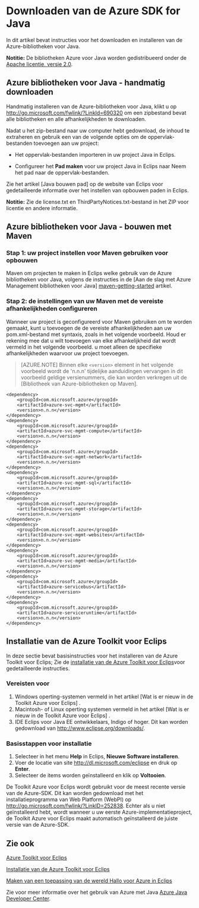 <properties 
    pageTitle="Downloaden van de Azure SDK for Java" 
    description="Informatie over het downloaden van de Azure SDK for Java, met steekproef-code die zijn opgegeven voor Maven projecten en eenvoudige installatiestappen voor de Tookit Azure voor Eclips." 
    services="" 
    documentationCenter="java" 
    authors="rmcmurray" 
    manager="wpickett" 
    editor=""/>

<tags 
    ms.service="multiple" 
    ms.workload="na" 
    ms.tgt_pltfrm="multiple" 
    ms.devlang="Java" 
    ms.topic="article" 
    ms.date="08/11/2016" 
    ms.author="robmcm"/>

# <a name="download-the-azure-sdk-for-java"></a>Downloaden van de Azure SDK for Java

In dit artikel bevat instructies voor het downloaden en installeren van de Azure-bibliotheken voor Java.

**Notitie:** De bibliotheken Azure voor Java worden gedistribueerd onder de [Apache licentie, versie 2.0][license].

## <a name="azure-libraries-for-java---manual-download"></a>Azure bibliotheken voor Java - handmatig downloaden

Handmatig installeren van de Azure-bibliotheken voor Java, klikt u op <http://go.microsoft.com/fwlink/?LinkId=690320> om een zipbestand bevat alle bibliotheken en alle afhankelijkheden te downloaden.

Nadat u het zip-bestand naar uw computer hebt gedownload, de inhoud te extraheren en gebruik een van de volgende opties om de oppervlak-bestanden toevoegen aan uw project:

* Het oppervlak-bestanden importeren in uw project Java in Eclips.

* Configureer het **Pad maken** voor uw project Java in Eclips naar Neem het pad naar de oppervlak-bestanden.

Zie het artikel [Java bouwen pad] op de website van Eclips voor gedetailleerde informatie over het instellen van opbouwen paden in Eclips.

**Notitie:** Zie de license.txt en ThirdPartyNotices.txt-bestand in het ZIP voor licentie en andere informatie.

## <a name="azure-libraries-for-java---building-with-maven"></a>Azure bibliotheken voor Java - bouwen met Maven

### <a name="step-1---set-up-your-project-to-use-maven-for-build"></a>Stap 1: uw project instellen voor Maven gebruiken voor opbouwen

Maven om projecten te maken in Eclips welke gebruik van de Azure bibliotheken voor Java, volgens de instructies in de [Aan de slag met Azure Management bibliotheken voor Java] [ maven-getting-started] artikel. 

### <a name="step-2---configure-your-maven-settings-with-the-requisite-dependencies"></a>Stap 2: de instellingen van uw Maven met de vereiste afhankelijkheden configureren

Wanneer uw project is geconfigureerd voor Maven gebruiken om te worden gemaakt, kunt u toevoegen de de vereiste afhankelijkheden aan uw pom.xml-bestand met syntaxis, zoals in het volgende voorbeeld. Houd er rekening mee dat u wilt toevoegen van elke afhankelijkheid dat wordt vermeld in het volgende voorbeeld. u moet alleen de specifieke afhankelijkheden waarvoor uw project toevoegen.

> [AZURE.NOTE] Binnen elke `<version>` element in het volgende voorbeeld wordt de 'n.n.n' tijdelijke aanduidingen vervangen in dit voorbeeld geldige versienummers, die kan worden verkregen uit de [Bibliotheek van Azure-bibliotheken op Maven].

    <dependency>
        <groupId>com.microsoft.azure</groupId>
        <artifactId>azure-svc-mgmt</artifactId>
        <version>n.n.n</version>
    </dependency>
    <dependency>
        <groupId>com.microsoft.azure</groupId>
        <artifactId>azure-svc-mgmt-compute</artifactId>
        <version>n.n.n</version>
    </dependency>
    <dependency>
        <groupId>com.microsoft.azure</groupId>
        <artifactId>azure-svc-mgmt-network</artifactId>
        <version>n.n.n</version>
    </dependency>
    <dependency>
        <groupId>com.microsoft.azure</groupId>
        <artifactId>azure-svc-mgmt-sql</artifactId>
        <version>n.n.n</version>
    </dependency>
    <dependency>
        <groupId>com.microsoft.azure</groupId>
        <artifactId>azure-svc-mgmt-storage</artifactId>
        <version>n.n.n</version>
    </dependency>
    <dependency>
        <groupId>com.microsoft.azure</groupId>
        <artifactId>azure-svc-mgmt-websites</artifactId>
        <version>n.n.n</version>
    </dependency>
    <dependency>
        <groupId>com.microsoft.azure</groupId>
        <artifactId>azure-svc-mgmt-media</artifactId>
        <version>n.n.n</version>
    </dependency>
    <dependency>
        <groupId>com.microsoft.azure</groupId>
        <artifactId>azure-servicebus</artifactId>
        <version>n.n.n</version>
    </dependency>
    <dependency>
        <groupId>com.microsoft.azure</groupId>
        <artifactId>azure-serviceruntime</artifactId>
        <version>n.n.n</version>
    </dependency>

## <a name="installing-the-azure-toolkit-for-eclipse"></a>Installatie van de Azure Toolkit voor Eclips

In deze sectie bevat basisinstructies voor het installeren van de Azure Toolkit voor Eclips; Zie de [installatie van de Azure Toolkit voor Eclips]voor gedetailleerde instructies.

### <a name="prerequisites"></a>Vereisten voor

1. Windows operting-systemen vermeld in het artikel [Wat is er nieuw in de Toolkit Azure voor Eclips] .
1. Macintosh- of Linux operting systemen vermeld in het artikel [Wat is er nieuw in de Toolkit Azure voor Eclips] .
1. IDE Eclips voor Java EE ontwikkelaars, Indigo of hoger. Dit kan worden gedownload van <http://www.eclipse.org/downloads/>.

### <a name="basic-installation-steps"></a>Basisstappen voor installatie

1. Selecteer in het menu **Help** in Eclips, **Nieuwe Software installeren**.
1. Voer de locatie van site <http://dl.microsoft.com/eclipse> en druk op **Enter**.
1. Selecteer de items worden geïnstalleerd en klik op **Voltooien**.

De Toolkit Azure voor Eclips wordt gebruikt voor de meest recente versie van de Azure-SDK. Dit kan worden gedownload met het installatieprogramma van Web Platform (WebPI) op <http://go.microsoft.com/fwlink/?LinkID=252838>. Echter als u niet geïnstalleerd hebt, wordt wanneer u uw eerste Azure-implementatieproject, de Toolkit Azure voor Eclips maakt automatisch geïnstalleerd de juiste versie van de Azure-SDK.

## <a name="see-also"></a>Zie ook

[Azure Toolkit voor Eclips]

[Installatie van de Azure Toolkit voor Eclips] 

[Maken van een toepassing van de wereld Hallo voor Azure in Eclips]

Zie voor meer informatie over het gebruik van Azure met Java [Azure Java Developer Center].

<!-- URL List -->

[Azure Java Developer Center]: http://go.microsoft.com/fwlink/?LinkID=699547
[Azure bibliotheken bibliotheek op Maven]: http://go.microsoft.com/fwlink/?LinkID=286274
[Azure Toolkit voor Eclips]: http://go.microsoft.com/fwlink/?LinkID=699529
[Maken van een toepassing van de wereld Hallo voor Azure in Eclips]: http://go.microsoft.com/fwlink/?LinkID=699533
[Installatie van de Azure Toolkit voor Eclips]: http://go.microsoft.com/fwlink/?LinkId=699546
[Java opbouwen pad]: http://help.eclipse.org/luna/index.jsp?topic=%2Forg.eclipse.jdt.doc.user%2Freference%2Fref-properties-build-path.htm
[license]: http://www.apache.org/licenses/LICENSE-2.0.html
[maven-getting-started]: http://go.microsoft.com/fwlink/?LinkID=622998
[zip-download]: http://go.microsoft.com/fwlink/?LinkId=690320
[Wat is er nieuw in de Azure Toolkit voor Eclips]: http://go.microsoft.com/fwlink/?LinkId=690333
